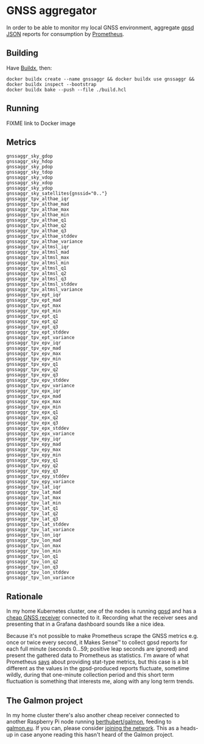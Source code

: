 # GNSS aggregator

In order to be able to monitor my local GNSS environment, aggregate
[gpsd](https://gpsd.gitlab.io/gpsd/)
[JSON](https://gpsd.gitlab.io/gpsd/gpsd_json.html)
reports for consumption by
[Prometheus](https://prometheus.io/docs/instrumenting/writing_exporters/#metrics).

## Building

Have
[Buildx](https://docs.docker.com/buildx/working-with-buildx/),
then:

```console
docker buildx create --name gnssaggr && docker buildx use gnssaggr && docker buildx inspect --bootstrap
docker buildx bake --push --file ./build.hcl
```

## Running

FIXME link to Docker image

## Metrics

```
gnssaggr_sky_gdop
gnssaggr_sky_hdop
gnssaggr_sky_pdop
gnssaggr_sky_tdop
gnssaggr_sky_vdop
gnssaggr_sky_xdop
gnssaggr_sky_ydop
gnssaggr_sky_satellites{gnssid="0.."}
gnssaggr_tpv_althae_iqr
gnssaggr_tpv_althae_mad
gnssaggr_tpv_althae_max
gnssaggr_tpv_althae_min
gnssaggr_tpv_althae_q1
gnssaggr_tpv_althae_q2
gnssaggr_tpv_althae_q3
gnssaggr_tpv_althae_stddev
gnssaggr_tpv_althae_variance
gnssaggr_tpv_altmsl_iqr
gnssaggr_tpv_altmsl_mad
gnssaggr_tpv_altmsl_max
gnssaggr_tpv_altmsl_min
gnssaggr_tpv_altmsl_q1
gnssaggr_tpv_altmsl_q2
gnssaggr_tpv_altmsl_q3
gnssaggr_tpv_altmsl_stddev
gnssaggr_tpv_altmsl_variance
gnssaggr_tpv_ept_iqr
gnssaggr_tpv_ept_mad
gnssaggr_tpv_ept_max
gnssaggr_tpv_ept_min
gnssaggr_tpv_ept_q1
gnssaggr_tpv_ept_q2
gnssaggr_tpv_ept_q3
gnssaggr_tpv_ept_stddev
gnssaggr_tpv_ept_variance
gnssaggr_tpv_epv_iqr
gnssaggr_tpv_epv_mad
gnssaggr_tpv_epv_max
gnssaggr_tpv_epv_min
gnssaggr_tpv_epv_q1
gnssaggr_tpv_epv_q2
gnssaggr_tpv_epv_q3
gnssaggr_tpv_epv_stddev
gnssaggr_tpv_epv_variance
gnssaggr_tpv_epx_iqr
gnssaggr_tpv_epx_mad
gnssaggr_tpv_epx_max
gnssaggr_tpv_epx_min
gnssaggr_tpv_epx_q1
gnssaggr_tpv_epx_q2
gnssaggr_tpv_epx_q3
gnssaggr_tpv_epx_stddev
gnssaggr_tpv_epx_variance
gnssaggr_tpv_epy_iqr
gnssaggr_tpv_epy_mad
gnssaggr_tpv_epy_max
gnssaggr_tpv_epy_min
gnssaggr_tpv_epy_q1
gnssaggr_tpv_epy_q2
gnssaggr_tpv_epy_q3
gnssaggr_tpv_epy_stddev
gnssaggr_tpv_epy_variance
gnssaggr_tpv_lat_iqr
gnssaggr_tpv_lat_mad
gnssaggr_tpv_lat_max
gnssaggr_tpv_lat_min
gnssaggr_tpv_lat_q1
gnssaggr_tpv_lat_q2
gnssaggr_tpv_lat_q3
gnssaggr_tpv_lat_stddev
gnssaggr_tpv_lat_variance
gnssaggr_tpv_lon_iqr
gnssaggr_tpv_lon_mad
gnssaggr_tpv_lon_max
gnssaggr_tpv_lon_min
gnssaggr_tpv_lon_q1
gnssaggr_tpv_lon_q2
gnssaggr_tpv_lon_q3
gnssaggr_tpv_lon_stddev
gnssaggr_tpv_lon_variance
```

## Rationale

In my home Kubernetes cluster, one of the nodes is running
[gpsd](https://github.com/kahara/docker-gpsd)
and has a
[cheap GNSS receiver](https://www.aliexpress.com/item/32816656706.html)
connected to it. Recording what the receiver sees and presenting that in a Grafana dashboard sounds like a nice idea.

Because it's not possible to make Prometheus scrape the GNSS metrics e.g. once or twice every second, it
Makes Sense&trade; to collect gpsd reports for each full minute (seconds 0&hellip;59; positive leap seconds are
ignored) and present  the gathered data to Prometheus as  statistics. I'm aware of what Prometheus
[says](https://prometheus.io/docs/instrumenting/writing_exporters/#drop-less-useful-statistics)
about providing stat-type metrics, but this case is a bit different as the values in the gpsd-produced reports
fluctuate, sometime wildly, during that one-minute collection period and this short term fluctuation is something
that interests me, along with any long term trends.

## The Galmon project

In my home cluster there's also another cheap receiver connected to another Raspberry Pi node running
[berthubert/galmon](https://hub.docker.com/r/berthubert/galmon),
feeding to
[galmon.eu](https://galmon.eu/observers.html).
If you can, please consider
[joining the network](https://berthub.eu/articles/posts/galmon-project/#how-to-join-in).
This as a heads-up in case anyone reading this hasn't heard of the Galmon project.
